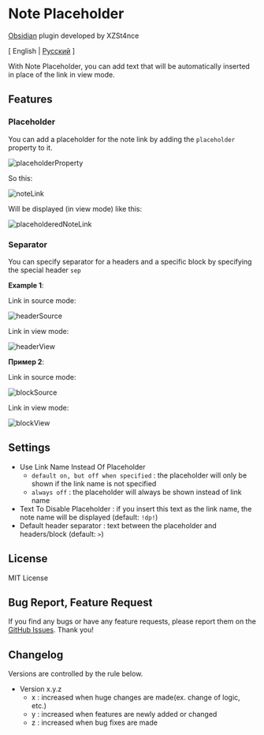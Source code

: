 # Note Placeholder

[Obsidian](https://obsidian.md) plugin developed by XZSt4nce

[ English | [Русский](https://github.com/XZSt4nce/obsidian-note-placeholder/blob/main/README_ru.md) ]

With Note Placeholder, you can add text that will be automatically inserted in place of the link in view mode.

## Features

### Placeholder

You can add a placeholder for the note link by adding the `placeholder` property to it.

![placeholderProperty](https://github.com/XZSt4nce/obsidian-note-placeholder/blob/main/images/placeholderProperty.png)

So this:

![noteLink](https://github.com/XZSt4nce/obsidian-note-placeholder/blob/main/images/noteLink.png)

Will be displayed (in view mode) like this:

![placeholderedNoteLink](https://github.com/XZSt4nce/obsidian-note-placeholder/blob/main/images/placeholderedNoteLink.png)

### Separator

You can specify separator for a headers and a specific block by specifying the special header `sep`

**Example 1**:

Link in source mode:

![headerSource](https://github.com/XZSt4nce/obsidian-note-placeholder/blob/main/images/headerSource.png)

Link in view mode:

![headerView](https://github.com/XZSt4nce/obsidian-note-placeholder/blob/main/images/headerView.png)

**Пример 2**:

Link in source mode:

![blockSource](https://github.com/XZSt4nce/obsidian-note-placeholder/blob/main/images/blockSource.png)

Link in view mode:

![blockView](https://github.com/XZSt4nce/obsidian-note-placeholder/blob/main/images/blockView.png)

## Settings

- Use Link Name Instead Of Placeholder
  - `default on, but off when specified` : the placeholder will only be shown if the link name is not specified
  - `always off` : the placeholder will always be shown instead of link name
- Text To Disable Placeholder : if you insert this text as the link name, the note name will be displayed (default: `!dp!`)
- Default header separator : text between the placeholder and headers/block (default: ` > `)

## License

MIT License

## Bug Report, Feature Request

If you find any bugs or have any feature requests, please report them on the [GitHub Issues](https://github.com/XZSt4nce/note-placeholder/issues). Thank you!

## Changelog

Versions are controlled by the rule below.

- Version x.y.z
  - x : increased when huge changes are made(ex. change of logic, etc.)
  - y : increased when features are newly added or changed
  - z : increased when bug fixes are made
